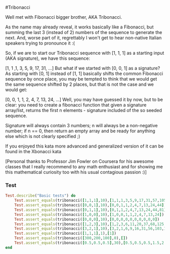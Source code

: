 #Tribonacci

Well met with Fibonacci bigger brother, AKA Tribonacci.

As the name may already reveal, it works basically like a Fibonacci, but summing the last 3 (instead of 2) numbers of the sequence to generate the next. And, worse part of it, regrettably I won't get to hear non-native Italian speakers trying to pronounce it :(

So, if we are to start our Tribonacci sequence with [1, 1, 1] as a starting input (AKA signature), we have this sequence:

[1, 1 ,1, 3, 5, 9, 17, 31, ...]
But what if we started with [0, 0, 1] as a signature? As starting with [0, 1] instead of [1, 1] basically shifts the common Fibonacci sequence by once place, you may be tempted to think that we would get the same sequence shifted by 2 places, but that is not the case and we would get:

[0, 0, 1, 1, 2, 4, 7, 13, 24, ...]
Well, you may have guessed it by now, but to be clear: you need to create a fibonacci function that given a signature array/list, returns the first n elements - signature included of the so seeded sequence.

Signature will always contain 3 numbers; n will always be a non-negative number; if n == 0, then return an empty array and be ready for anything else which is not clearly specified ;)

If you enjoyed this kata more advanced and generalized version of it can be found in the Xbonacci kata

[Personal thanks to Professor Jim Fowler on Coursera for his awesome classes that I really recommend to any math enthusiast and for showing me this mathematical curiosity too with his usual contagious passion :)]

### Test

```ruby
Test.describe("Basic tests") do
    Test.assert_equals(tribonacci([1,1,1],10),[1,1,1,3,5,9,17,31,57,105])
    Test.assert_equals(tribonacci([0,0,1],10),[0,0,1,1,2,4,7,13,24,44])
    Test.assert_equals(tribonacci([0,1,1],10),[0,1,1,2,4,7,13,24,44,81])
    Test.assert_equals(tribonacci([1,0,0],10),[1,0,0,1,1,2,4,7,13,24])
    Test.assert_equals(tribonacci([0,0,0],10),[0,0,0,0,0,0,0,0,0,0])
    Test.assert_equals(tribonacci([1,2,3],10),[1,2,3,6,11,20,37,68,125,230])
    Test.assert_equals(tribonacci([3,2,1],10),[3,2,1,6,9,16,31,56,103,190])
    Test.assert_equals(tribonacci([1,1,1],1),[1])
    Test.assert_equals(tribonacci([300,200,100],0),[])
    Test.assert_equals(tribonacci([0.5,0.5,0.5],30),[0.5,0.5,0.5,1.5,2.5,4.5,8.5,15.5,28.5,52.5,96.5,177.5,326.5,600.5,1104.5,2031.5,3736.5,6872.5,12640.5,23249.5,42762.5,78652.5,144664.5,266079.5,489396.5,900140.5,1655616.5,3045153.5,5600910.5,10301680.5])
end
```